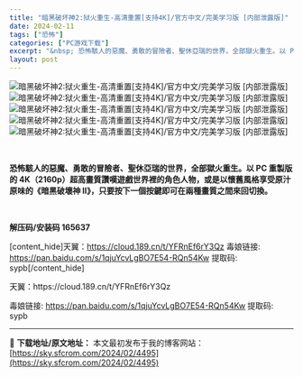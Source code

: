 ```yaml
---
title: "暗黑破坏神2:狱火重生-高清重置[支持4K]/官方中文/完美学习版 [内部泄露版]"
date: 2024-02-11
tags: ["恐怖"]
categories: ["PC游戏下载"]
excerpt: "&nbsp; 恐怖駭人的惡魔、勇敢的冒險者、聖休亞瑞的世界，全部獄火重生。以 PC 重製版的 4K（2160p）超高畫質讚嘆遊戲世界裡的角色人物，或是以懷舊風格享受原汁原味的《暗黑破壞神 II》，只要按下一個按鍵即可在兩種畫質之間來回切換。 &nbsp; 解压码/安装码 165637 [conten&hellip;"
layout: post
---
```


<img src="https://img.piclabo.xyz/upload/art_editor/20210418-1/42eb936f8f65a55f75391f5019837fb1.jpg" alt="暗黑破坏神2:狱火重生-高清重置[支持4K]/官方中文/完美学习版 [内部泄露版]" />

<img src="https://img.piclabo.xyz/upload/art_editor/20210418-1/c01dd43f4f8e626afe57a0a8f01c62f1.jpg" alt="暗黑破坏神2:狱火重生-高清重置[支持4K]/官方中文/完美学习版 [内部泄露版]" />

<img src="https://img.piclabo.xyz/upload/art_editor/20210418-1/a18f5fd9846a73ec521728c03fcddbbe.jpg" alt="暗黑破坏神2:狱火重生-高清重置[支持4K]/官方中文/完美学习版 [内部泄露版]" />

<img src="https://img.piclabo.xyz/upload/art_editor/20210418-1/9bce7e933ab4dd50f70203b44325c3d9.jpg" alt="暗黑破坏神2:狱火重生-高清重置[支持4K]/官方中文/完美学习版 [内部泄露版]" />

<img src="https://img.piclabo.xyz/upload/art_editor/20210418-1/f21e637654a4e395d909c5e50db7eb60.jpg" alt="暗黑破坏神2:狱火重生-高清重置[支持4K]/官方中文/完美学习版 [内部泄露版]" />

&nbsp;

<strong>恐怖駭人的惡魔、勇敢的冒險者、聖休亞瑞的世界，全部獄火重生。以 PC 重製版的 4K（2160p）超高畫質讚嘆遊戲世界裡的角色人物，或是以懷舊風格享受原汁原味的《暗黑破壞神 II》，只要按下一個按鍵即可在兩種畫質之間來回切換。</strong>

&nbsp;

<strong>解压码/安装码 165637</strong>

[content_hide]天翼：https://cloud.189.cn/t/YFRnEf6rY3Qz
毒娘链接: https://pan.baidu.com/s/1qjuYcvLgBO7E54-RQn54Kw
提取码: sypb[/content_hide]

<!--wechatfans start-->天翼：https://cloud.189.cn/t/YFRnEf6rY3Qz
毒娘链接: https://pan.baidu.com/s/1qjuYcvLgBO7E54-RQn54Kw
提取码: sypb<!--wechatfans end-->

---
📖 **下载地址/原文地址：** 本文最初发布于我的博客网站：[https://sky.sfcrom.com/2024/02/4495](https://sky.sfcrom.com/2024/02/4495)
